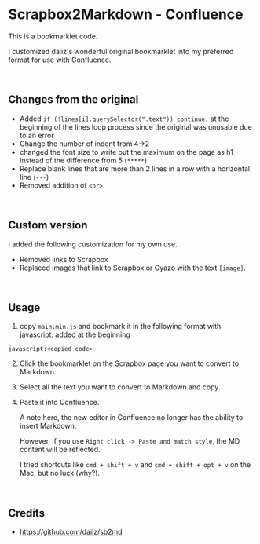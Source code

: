 # Scrapbox2Markdown - Confluence

This is a bookmarklet code.

I customized daiiz's wonderful original bookmarklet into my preferred format for use with Confluence.

<br>

## Changes from the original
- Added `if (!lines[i].querySelector(".text")) continue;` at the beginning of the lines loop process since the original was unusable due to an error
- Change the number of indent from 4->2
- changed the font size to write out the maximum on the page as h1 instead of the difference from 5 (`*****`)
- Replace blank lines that are more than 2 lines in a row with a horizontal line (`---`)
- Removed addition of `<br>`.

<br>

## Custom version

I added the following customization for my own use.
- Removed links to Scrapbox
- Replaced images that link to Scrapbox or Gyazo with the text `[image]`.

<br>

## Usage
1. copy `main.min.js` and bookmark it in the following format with javascript: added at the beginning

```
javascript:<copied code>
```

2. Click the bookmarklet on the Scrapbox page you want to convert to Markdown.

3. Select all the text you want to convert to Markdown and copy.

4. Paste it into Confluence.

    A note here, the new editor in Confluence no longer has the ability to insert Markdown.

    However, if you use `Right click -> Paste and match style`, the MD content will be reflected.

    I tried shortcuts like `cmd + shift + v` and `cmd + shift + opt + v` on the Mac, but no luck (why?).

<br>

## Credits

- https://github.com/daiiz/sb2md